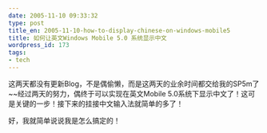 ```yaml
---
date: 2005-11-10 09:33:32
type: post
title_en: 2005-11-10-how-to-display-chinese-on-windows-mobile5
title: 如何让英文Windows Mobile 5.0 系统显示中文
wordpress_id: 173
tags:
- tech
---
```


这两天都没有更新Blog，不是偶偷懒，而是这两天的业余时间都交给我的SP5m了~~经过两天的努力，偶终于可以实现在英文Mobile 5.0系统下显示中文了！这可是关键的一步！接下来的挂接中文输入法就简单的多了！

好，我就简单说说我是怎么搞定的！

